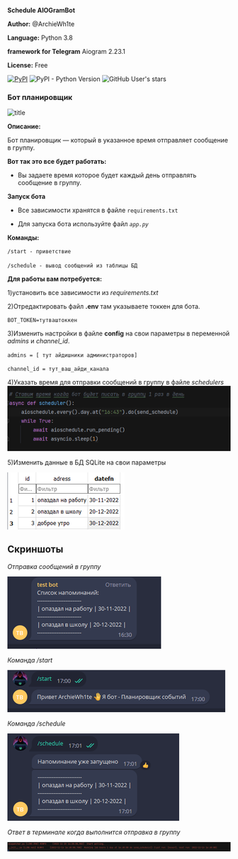 **Schedule AIOGramBot**

**Author:** @ArchieWh1te

**Language:** Python 3.8

**framework for Telegram** Aiogram 2.23.1 

**License:** Free

[![PyPI](https://img.shields.io/pypi/v/aiogram?label=aiogram&logo=telegram&logoColor=aiogram)](https://pypi.org/project/aiogram/)
![PyPI - Python Version](https://img.shields.io/pypi/pyversions/aiogram?color=green&logo=python&logoColor=green)
![GitHub User's stars](https://img.shields.io/github/stars/archiewh1te?style=social)
### Бот планировщик 

![title](https://miro.medium.com/max/1200/0*B1XxqXxkoQk5kCP2)

**Описание:**

Бот планировщик — который в указанное время отправляет сообщение в группу. 

**Вот так это все будет работать:**
+ Вы задаете время которое будет каждый день отправлять сообщение в группу.

**Запуск бота**

+ Все зависимости хранятся в файле `requirements.txt`

+ Для запуска бота используйте файл *```app.py```*

**Команды:**

```
/start - приветствие

/schedule - вывод сообщений из таблицы БД 

```
**Для работы вам потребуется:**

1)установить все зависимости из *requirements.txt*

2)Отредактировать файл **.env** там указываете токкен для бота.

```
BOT_TOKEN=тутваштоккен
```
3)Изменить настройки в файле **config** на свои параметры в переменной *admins* и *channel_id*.

``admins = [
   тут айдишники администраторов]
``

``
  channel_id = тут_ваш_айди_канала
``

4)Указать время для отправки сообщений в группу в файле *schedulers*
![schedule](screen/time.png)

5)Изменить данные в БД SQLite на свои параметры

![table](screen/db.png)

## Скриншоты

*Отправка сообщений в группу*

![send](screen/send_group.png)

*Команда /start*

![start](screen/start.png)

*Команда /schedule*

![clist](screen/schedule.png)

*Ответ в терминале когда выполнится отправка в группу*

![flag](screen/start_schedule.png)

